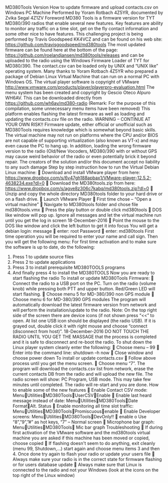 MD380Tools Version
How to update firmware and upload contacts.csv on Windows PC Machine
Performed by Yoram Rotbach 4Z5YR, documented by Zvika Segal 4Z1ZV
Foreword
MD380 Tools is a firmware version for TYT MD380/390 radios that enable several new features.
Key features are ability to monitor any traffic on a time slot, get on the fly contact information and some other nice to have features.
This challenging project is being performed by Travis Goodspeed KK4VCZ and can be found on his web site: https://github.com/travisgoodspeed/md380tools
The most updated firmware can be found here at the bottom of the page: https://github.com/roelandjansen/md380tools/releases and can be uploaded to the radio using the Windows Firmware Loader of TYT for MD380/390. The contact.csv can be loaded only by UNIX and “UNIX like” operating system.
Many thanks to Yoram Rotbach 4Z5YR who prepared a package of Debian Linux Virtual Machine that can run on a normal PC with Windows OS. The virtual player software is copyright of VMware http://www.vmware.com/products/player/playerpro-evaluation.html
The menu system has been created and copyright by Gescio Oteco Alpuro WH6AV. This can be downloaded directly from https://github.com/wh6av/md380-radio (Remark: For the purpose of this compilation, some unnecessary menu items have been removed)
This platform enables flashing the latest firmware as well as loading and updating the contacts.csv file on the radio.
WARNING – CONTINUE AT YOUR OWN RISK!!
Firmware update, either official or unofficial such as MD380Tools requires knowledge which is somewhat beyond basic skills. The virtual machine may not run on platforms where the CPU and/or BIOS are not capable of supporting virtualization (also known as VT-x) and may even cause the PC to hang up.
In addition, loading the wrong firmware version to the radio (Old/New Vocoders, MD380/390 with or without GPS may cause weird behavior of the radio or even potentially brick it beyond repair.
The creators of the solution and/or this document accept no liability to any such damage
Step by step instruction how to run the Virtual Debian Linux machine:
 Download and install VMware player from here: https://www.dropbox.com/s/6v47gh188apbax1/VMware-player-12.5.2-4638234.exe?dl=0
 Download the MD380tools.zip from here: https://www.dropbox.com/s/agve8z306c7kabq/md380tools.zip?dl=0
 Unzip and copy the whole directory MD380tools
folder to your hard drive or on a flash drive.
 Launch VMware Player
 First time chose – “Open a virtual machine”
 Navigate to MD380tools folder and chose file
md380tools.vmx
 Press the play button or double click md380tools
 DOS like window will pop up. Ignore all messages
and let the virtual machine run until you get the log
in screen
18-December-2016
 Point the mouse to the DOS like window and click the left button to get it into focus
You will get a debian login: message  enter: root
Password  enter: md380tools
First time operation you will be required to enter your name and call sign.
Then you will get the following menu:
For first time activation and to make sure the software is up to date, do the following:
1. Press 1 to update source files
2. Press 2 to update applications
3. Press 3 to install prerequisite MD380TOOLS programs
4. And finally press 4 to install the MD380TOOLS
Now you are ready to start flashing the radio
To install or update MD380Tools Firmware:
 Connect the radio to a USB port on the PC. Turn on the radio (volume knob) while pressing both PTT and upper button. Red/Green LED will start flashing.
 Choose menu 5 for MD-380/390 non GPS module
 Choose menu 6 for MD-380/390 GPS modules
The program will automatically download the latest firmware version from network and will perform the installation/update to the radio. Note: On the top right side of the screen there are device icons (if not shown press “<<” to open. At list one USB icon should be displayed (the radio USB). If it is grayed out, double click it with right mouse and choose “connect (disconnect from host)”.
18-December-2016
DO NOT TOUCH THE RADIO UNTIL YOU GET THE MASSAGE that the process is completed and it is safe to disconnect and re-boot the radio.
To shut down the Linux player system cleanly enter the following:
 Choose menu – 99
 Enter into the command line: shutdown –h now
 Close window and choose power down
To install or update contacts.csv
 Follow above process until you get the menu screen.
 Choose menu “7”.
The program will download the contacts.csv list from network, erase the current contacts DB from the radio and will upload the new file.
The radio screen will show: PC Program, USB mode. This may take few minutes until completed.
The radio will re-start and you are done.
How to enable some of the new features
 Enable Contact CSV mode: MenuUtilitiesMD380ToolsUserCSVEnable
 Enable last heard message instead of date: MenuUtilitiesMD380ToolsDate FormatAlt. Status
 Enable monitoring all time slot traffic: MenuUtilitiesMD380ToolsPromiscuousenable
 Enable Developer screens: MenuUtilitiesMD380ToolsDevOnly!!  enable
o Use “8”,”9”,”#” as hot keys, “7” – Normal screen
 Microphone bar graph: MenuUtilitiesMD380Tools Mic bar graph
Troubleshooting
 If during first activation of the VMware software and the md380tools virtual machine you are asked if this machine has been moved or copied, choose copied
 If flashing doesn't seem to do anything, exit cleanly (menu 99, Shutdown,…) start again and choose menu items 3 and then 4. Once done try again to flash your radio or update your users file
 Always make sure your radio is in the correct state for firmware flashing or for users database update
 Always make sure that Linux is connected to the radio and not your Windows (look at the icons on the top right of the Linux window)

